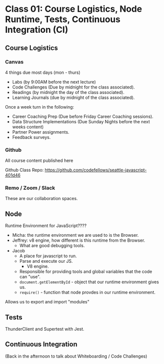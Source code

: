 # Class 01: Course Logistics, Node Runtime, Tests, Continuous Integration (CI)

## Course Logistics

### Canvas

4 things due most days (mon - thurs)

* Labs (by 9:00AM before the next lecture)
* Code Challenges (Due by midnight for the class associated).
* Readings (by midnight the day of the class associated).
* Learning Journals (due by midnight of the class associated).

Once a week turn in the following:

* Career Coaching Prep (Due before Friday Career Coaching sessions).
* Data Structure Implementations (Due Sunday Nights before the next weeks content)
* Partner Power assignments.
* Feedback surveys.

### Github

All course content published here

Github Class Repo: https://github.com/codefellows/seattle-javascript-401d46

### Remo / Zoom / Slack

These are our collaboration spaces.

## Node

Runtime Environment for JavaScript????

* Micha: the runtime environment we are used to is the Browser.
* Jeffrey: v8 engine, how different is this runtime from the Browser.
  * What are good debugging tools.
* Jacob
  * A place for javascript to run.
  * Parse and execute our JS.
    * V8 engine.
  * Responsible for providing tools and global variables that the code can "use".
  * `document.getElementById` - object that our runtime environment gives us.
  * `require()` - function that node provdes in our runtime environment.

Allows us to export and import "modules"

## Tests

ThunderClient and Supertest with Jest.

## Continuous Integration

(Back in the afternoon to talk about Whiteboarding / Code Challenges)
